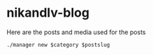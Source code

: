 # nikandlv-blog

Here are the posts and media used for the posts

`./manager new $category $postslug`
